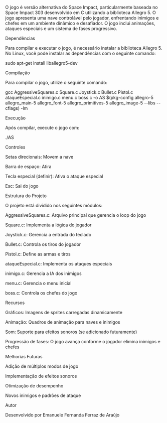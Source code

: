 

O jogo é versão alternativa do Space Impact, particularmente baseada no Space Impact 303
 desenvolvido em C utilizando a biblioteca Allegro 5. O jogo apresenta uma nave controlável pelo jogador, enfrentando inimigos e chefes em um ambiente dinâmico e desafiador. O jogo inclui animações, ataques especiais e um sistema de fases progressivo.

Dependências

Para compilar e executar o jogo, é necessário instalar a biblioteca Allegro 5. No Linux, você pode instalar as dependências com o seguinte comando:

sudo apt-get install liballegro5-dev

Compilação

Para compilar o jogo, utilize o seguinte comando:

gcc AggressiveSquares.c Square.c Joystick.c Bullet.c Pistol.c ataqueEspecial.c inimigo.c menu.c boss.c -o AS $(pkg-config allegro-5 allegro_main-5 allegro_font-5 allegro_primitives-5 allegro_image-5 --libs --cflags) -lm

Execução

Após compilar, execute o jogo com:

./AS

Controles

Setas direcionais: Movem a nave

Barra de espaço: Atira

Tecla especial (definir): Ativa o ataque especial

Esc: Sai do jogo

Estrutura do Projeto

O projeto está dividido nos seguintes módulos:

AggressiveSquares.c: Arquivo principal que gerencia o loop do jogo

Square.c: Implementa a lógica do jogador

Joystick.c: Gerencia a entrada do teclado

Bullet.c: Controla os tiros do jogador

Pistol.c: Define as armas e tiros

ataqueEspecial.c: Implementa os ataques especiais

inimigo.c: Gerencia a IA dos inimigos

menu.c: Gerencia o menu inicial

boss.c: Controla os chefes do jogo

Recursos

Gráficos: Imagens de sprites carregadas dinamicamente

Animação: Quadros de animação para naves e inimigos

Som: Suporte para efeitos sonoros (se adicionado futuramente)

Progressão de fases: O jogo avança conforme o jogador elimina inimigos e chefes

Melhorias Futuras

Adição de múltiplos modos de jogo

Implementação de efeitos sonoros

Otimização de desempenho

Novos inimigos e padrões de ataque

Autor

Desenvolvido por Emanuele Fernanda Ferraz de Araújo
